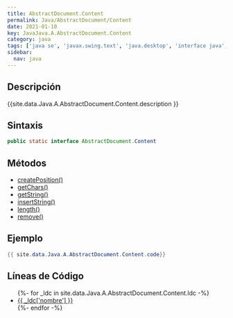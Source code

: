 ```yaml
---
title: AbstractDocument.Content
permalink: Java/AbstractDocument/Content
date: 2021-01-10
key: JavaJava.A.AbstractDocument.Content
category: java
tags: ['java se', 'javax.swing.text', 'java.desktop', 'interface java', 'Java 1.0']
sidebar: 
  nav: java
---
```


## Descripción
{{site.data.Java.A.AbstractDocument.Content.description }}

## Sintaxis
~~~java
public static interface AbstractDocument.Content
~~~

## Métodos
* [createPosition()](/Java/AbstractDocument/Content/createPosition)
* [getChars()](/Java/AbstractDocument/Content/getChars)
* [getString()](/Java/AbstractDocument/Content/getString)
* [insertString()](/Java/AbstractDocument/Content/insertString)
* [length()](/Java/AbstractDocument/Content/length)
* [remove()](/Java/AbstractDocument/Content/remove)

## Ejemplo
~~~java
{{ site.data.Java.A.AbstractDocument.Content.code}}
~~~

## Líneas de Código
<ul>
{%- for _ldc in site.data.Java.A.AbstractDocument.Content.ldc -%}
   <li>
       <a href="{{_ldc['url'] }}">{{ _ldc['nombre'] }}</a>
   </li>
{%- endfor -%}
</ul>
